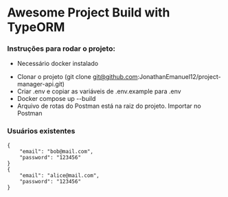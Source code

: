 # Awesome Project Build with TypeORM

### Instruções para rodar o projeto:
* Necessário docker instalado

 - Clonar o projeto (git clone git@github.com:JonathanEmanuel12/project-manager-api.git)
 - Criar .env e copiar as variáveis de .env.example para .env
 - Docker compose up --build
 - Arquivo de rotas do Postman está na raiz do projeto. Importar no Postman

### Usuários existentes
```
{
    "email": "bob@mail.com",
    "password": "123456"
}
{
    "email": "alice@mail.com",
    "password": "123456"
}
```